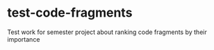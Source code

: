 # test-code-fragments
Test work for semester project about ranking code fragments by their importance
